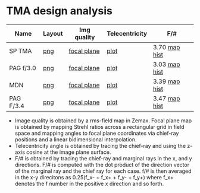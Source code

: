 # TMA design analysis

|Name           |Layout                               |Img quality                                                   |   Telecentricity                                    |F/#        |
|---            |---                                  |---                                                           |---                                                  |---        |
|SP TMA         |[png](TmaV1_SP/layout/3DLayout.png)  |[focal plane](TmaV1_SP/strehls/TmaV1x_focal_plane_strehls.png)|[plot](TmaV1_SP/chief_ray/chief_ray_angles_map.png)  |3.70 [map](TmaV1_SP/fNumbers/fnumber_av.png) [hist](TmaV1_SP/fNumbers/fnumber_hists.png)          |
|PAG f/3.0      |[png](PAG_F3p0/layout/3DLayout.png)  |[focal plane](PAG_F3p0/strehls/F3p0_focal_plane_strehls.png)  |[plot](PAG_F3p0/chief_ray/chief_ray_angles_map.png)  |3.03 [map](PAG_F3p0/fNumbers/fnumber_av.png) [hist](PAG_F3p0/fNumbers/fnumber_hists.png)          |
|MDN            |[png](MDN_F3p3/layout/3DLayout.png)  |[focal plane](MDN_F3p3/strehls/TmaV1x_focal_plane_strehls.png)|[plot](MDN_F3p3/chief_ray/chief_ray_angles_map.png)  |3.39 [map](MDN_F3p3/fNumbers/fnumber_av.png) [hist](MDN_F3p3/fNumbers/fnumber_hists.png)          |
|PAG F/3.4      |[png](PAG_F3p4/layout/3DLayout.png)  |[focal plane](PAG_F3p4/strehls/F3p4_focal_plane_strehls.png)  |[plot](PAG_F3p4/chief_ray/chief_ray_angles_map.png)  |3.47 [map](PAG_F3p4/fNumbers/fnumber_av.png) [hist](PAG_F3p4/fNumbers/fnumber_hists.png)          |


* Image quality is obtained by a rms-field map in Zemax. Focal plane map is obtained by mapping Strehl ratios across a rectangular grid in field space and mapping angles to focal plane coordinates via chief-ray positions and a linear bidimensional interpolation.
* Telecentricity angle is obtained by tracing the chief-ray and using the z-axis cosine at the image plane surface.
* F/# is obtained by tracing the chief-ray and marginal rays in the x, and y directions. F/# is computed with the dot product of the direction vector of the marginal ray and the chief ray for each case. f/# is then averaged in the x-y direcitons as 0.25(f_x- + f_x+ + f_y- + f_y+) where f_x+ denotes the f number in the positive x direction and so forth.
